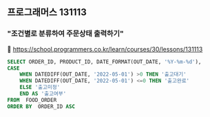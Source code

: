 ## 프로그래머스 131113
### "조건별로 분류하여 주문상태 출력하기"
🔗 https://school.programmers.co.kr/learn/courses/30/lessons/131113
```sql
SELECT ORDER_ID, PRODUCT_ID, DATE_FORMAT(OUT_DATE, '%Y-%m-%d'),
CASE
    WHEN DATEDIFF(OUT_DATE, '2022-05-01') >0 THEN '출고대기'
    WHEN DATEDIFF(OUT_DATE, '2022-05-01') <=0 THEN '출고완료'
    ELSE '출고미정'
    END AS '출고여부'
FROM  FOOD_ORDER
ORDER BY  ORDER_ID ASC
```